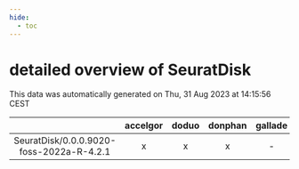 ```yaml
---
hide:
  - toc
---
```


detailed overview of SeuratDisk
===============================


This data was automatically generated on Thu, 31 Aug 2023 at 14:15:56 CEST  

| |accelgor|doduo|donphan|gallade|joltik|skitty|swalot|victini|
| :---: | :---: | :---: | :---: | :---: | :---: | :---: | :---: | :---: |
|SeuratDisk/0.0.0.9020-foss-2022a-R-4.2.1|x|x|x|-|x|x|x|x|
